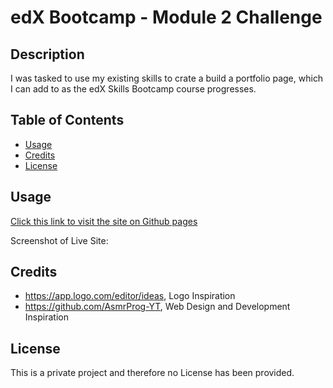 # edX Bootcamp - Module 2 Challenge

## Description

I was tasked to use my existing skills to crate a build a portfolio page, which I can add to as the edX Skills Bootcamp course progresses.

## Table of Contents

- [Usage](#usage)
- [Credits](#credits)
- [License](#license)

## Usage

[Click this link to visit the site on Github pages](https://www.example.com)

Screenshot of Live Site:

## Credits

- https://app.logo.com/editor/ideas, Logo Inspiration
- https://github.com/AsmrProg-YT, Web Design and Development Inspiration

## License

This is a private project and therefore no License has been provided.
